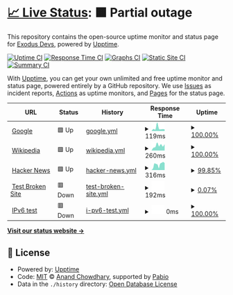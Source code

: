 # [📈 Live Status](https://ExodusDevs.github.io/exodus): <!--live status--> **🟧 Partial outage**

This repository contains the open-source uptime monitor and status page for [Exodus Devs](https://discord.com/invite/9NyEwxjd7w), powered by [Upptime](https://github.com/upptime/upptime).

[![Uptime CI](https://github.com/ExodusDevs/exodus/workflows/Uptime%20CI/badge.svg)](https://github.com/ExodusDevs/exodus/actions?query=workflow%3A%22Uptime+CI%22)
[![Response Time CI](https://github.com/ExodusDevs/exodus/workflows/Response%20Time%20CI/badge.svg)](https://github.com/ExodusDevs/exodus/actions?query=workflow%3A%22Response+Time+CI%22)
[![Graphs CI](https://github.com/ExodusDevs/exodus/workflows/Graphs%20CI/badge.svg)](https://github.com/ExodusDevs/exodus/actions?query=workflow%3A%22Graphs+CI%22)
[![Static Site CI](https://github.com/ExodusDevs/exodus/workflows/Static%20Site%20CI/badge.svg)](https://github.com/ExodusDevs/exodus/actions?query=workflow%3A%22Static+Site+CI%22)
[![Summary CI](https://github.com/ExodusDevs/exodus/workflows/Summary%20CI/badge.svg)](https://github.com/ExodusDevs/exodus/actions?query=workflow%3A%22Summary+CI%22)

With [Upptime](https://upptime.js.org), you can get your own unlimited and free uptime monitor and status page, powered entirely by a GitHub repository. We use [Issues](https://github.com/ExodusDevs/exodus/issues) as incident reports, [Actions](https://github.com/ExodusDevs/exodus/actions) as uptime monitors, and [Pages](https://ExodusDevs.github.io/exodus) for the status page.

<!--start: status pages-->
<!-- This summary is generated by Upptime (https://github.com/upptime/upptime) -->
<!-- Do not edit this manually, your changes will be overwritten -->
<!-- prettier-ignore -->
| URL | Status | History | Response Time | Uptime |
| --- | ------ | ------- | ------------- | ------ |
| <img alt="" src="https://icons.duckduckgo.com/ip3/www.google.com.ico" height="13"> [Google](https://www.google.com) | 🟩 Up | [google.yml](https://github.com/ExodusDevs/status/commits/HEAD/history/google.yml) | <details><summary><img alt="Response time graph" src="./graphs/google/response-time-week.png" height="20"> 119ms</summary><br><a href="https://ExodusDevs.github.io/status/history/google"><img alt="Response time 91" src="https://img.shields.io/endpoint?url=https%3A%2F%2Fraw.githubusercontent.com%2FExodusDevs%2Fstatus%2FHEAD%2Fapi%2Fgoogle%2Fresponse-time.json"></a><br><a href="https://ExodusDevs.github.io/status/history/google"><img alt="24-hour response time 69" src="https://img.shields.io/endpoint?url=https%3A%2F%2Fraw.githubusercontent.com%2FExodusDevs%2Fstatus%2FHEAD%2Fapi%2Fgoogle%2Fresponse-time-day.json"></a><br><a href="https://ExodusDevs.github.io/status/history/google"><img alt="7-day response time 119" src="https://img.shields.io/endpoint?url=https%3A%2F%2Fraw.githubusercontent.com%2FExodusDevs%2Fstatus%2FHEAD%2Fapi%2Fgoogle%2Fresponse-time-week.json"></a><br><a href="https://ExodusDevs.github.io/status/history/google"><img alt="30-day response time 91" src="https://img.shields.io/endpoint?url=https%3A%2F%2Fraw.githubusercontent.com%2FExodusDevs%2Fstatus%2FHEAD%2Fapi%2Fgoogle%2Fresponse-time-month.json"></a><br><a href="https://ExodusDevs.github.io/status/history/google"><img alt="1-year response time 91" src="https://img.shields.io/endpoint?url=https%3A%2F%2Fraw.githubusercontent.com%2FExodusDevs%2Fstatus%2FHEAD%2Fapi%2Fgoogle%2Fresponse-time-year.json"></a></details> | <details><summary><a href="https://ExodusDevs.github.io/status/history/google">100.00%</a></summary><a href="https://ExodusDevs.github.io/status/history/google"><img alt="All-time uptime 100.00%" src="https://img.shields.io/endpoint?url=https%3A%2F%2Fraw.githubusercontent.com%2FExodusDevs%2Fstatus%2FHEAD%2Fapi%2Fgoogle%2Fuptime.json"></a><br><a href="https://ExodusDevs.github.io/status/history/google"><img alt="24-hour uptime 100.00%" src="https://img.shields.io/endpoint?url=https%3A%2F%2Fraw.githubusercontent.com%2FExodusDevs%2Fstatus%2FHEAD%2Fapi%2Fgoogle%2Fuptime-day.json"></a><br><a href="https://ExodusDevs.github.io/status/history/google"><img alt="7-day uptime 100.00%" src="https://img.shields.io/endpoint?url=https%3A%2F%2Fraw.githubusercontent.com%2FExodusDevs%2Fstatus%2FHEAD%2Fapi%2Fgoogle%2Fuptime-week.json"></a><br><a href="https://ExodusDevs.github.io/status/history/google"><img alt="30-day uptime 100.00%" src="https://img.shields.io/endpoint?url=https%3A%2F%2Fraw.githubusercontent.com%2FExodusDevs%2Fstatus%2FHEAD%2Fapi%2Fgoogle%2Fuptime-month.json"></a><br><a href="https://ExodusDevs.github.io/status/history/google"><img alt="1-year uptime 100.00%" src="https://img.shields.io/endpoint?url=https%3A%2F%2Fraw.githubusercontent.com%2FExodusDevs%2Fstatus%2FHEAD%2Fapi%2Fgoogle%2Fuptime-year.json"></a></details>
| <img alt="" src="https://icons.duckduckgo.com/ip3/en.wikipedia.org.ico" height="13"> [Wikipedia](https://en.wikipedia.org) | 🟩 Up | [wikipedia.yml](https://github.com/ExodusDevs/status/commits/HEAD/history/wikipedia.yml) | <details><summary><img alt="Response time graph" src="./graphs/wikipedia/response-time-week.png" height="20"> 260ms</summary><br><a href="https://ExodusDevs.github.io/status/history/wikipedia"><img alt="Response time 210" src="https://img.shields.io/endpoint?url=https%3A%2F%2Fraw.githubusercontent.com%2FExodusDevs%2Fstatus%2FHEAD%2Fapi%2Fwikipedia%2Fresponse-time.json"></a><br><a href="https://ExodusDevs.github.io/status/history/wikipedia"><img alt="24-hour response time 181" src="https://img.shields.io/endpoint?url=https%3A%2F%2Fraw.githubusercontent.com%2FExodusDevs%2Fstatus%2FHEAD%2Fapi%2Fwikipedia%2Fresponse-time-day.json"></a><br><a href="https://ExodusDevs.github.io/status/history/wikipedia"><img alt="7-day response time 260" src="https://img.shields.io/endpoint?url=https%3A%2F%2Fraw.githubusercontent.com%2FExodusDevs%2Fstatus%2FHEAD%2Fapi%2Fwikipedia%2Fresponse-time-week.json"></a><br><a href="https://ExodusDevs.github.io/status/history/wikipedia"><img alt="30-day response time 210" src="https://img.shields.io/endpoint?url=https%3A%2F%2Fraw.githubusercontent.com%2FExodusDevs%2Fstatus%2FHEAD%2Fapi%2Fwikipedia%2Fresponse-time-month.json"></a><br><a href="https://ExodusDevs.github.io/status/history/wikipedia"><img alt="1-year response time 210" src="https://img.shields.io/endpoint?url=https%3A%2F%2Fraw.githubusercontent.com%2FExodusDevs%2Fstatus%2FHEAD%2Fapi%2Fwikipedia%2Fresponse-time-year.json"></a></details> | <details><summary><a href="https://ExodusDevs.github.io/status/history/wikipedia">100.00%</a></summary><a href="https://ExodusDevs.github.io/status/history/wikipedia"><img alt="All-time uptime 100.00%" src="https://img.shields.io/endpoint?url=https%3A%2F%2Fraw.githubusercontent.com%2FExodusDevs%2Fstatus%2FHEAD%2Fapi%2Fwikipedia%2Fuptime.json"></a><br><a href="https://ExodusDevs.github.io/status/history/wikipedia"><img alt="24-hour uptime 100.00%" src="https://img.shields.io/endpoint?url=https%3A%2F%2Fraw.githubusercontent.com%2FExodusDevs%2Fstatus%2FHEAD%2Fapi%2Fwikipedia%2Fuptime-day.json"></a><br><a href="https://ExodusDevs.github.io/status/history/wikipedia"><img alt="7-day uptime 100.00%" src="https://img.shields.io/endpoint?url=https%3A%2F%2Fraw.githubusercontent.com%2FExodusDevs%2Fstatus%2FHEAD%2Fapi%2Fwikipedia%2Fuptime-week.json"></a><br><a href="https://ExodusDevs.github.io/status/history/wikipedia"><img alt="30-day uptime 100.00%" src="https://img.shields.io/endpoint?url=https%3A%2F%2Fraw.githubusercontent.com%2FExodusDevs%2Fstatus%2FHEAD%2Fapi%2Fwikipedia%2Fuptime-month.json"></a><br><a href="https://ExodusDevs.github.io/status/history/wikipedia"><img alt="1-year uptime 100.00%" src="https://img.shields.io/endpoint?url=https%3A%2F%2Fraw.githubusercontent.com%2FExodusDevs%2Fstatus%2FHEAD%2Fapi%2Fwikipedia%2Fuptime-year.json"></a></details>
| <img alt="" src="https://icons.duckduckgo.com/ip3/news.ycombinator.com.ico" height="13"> [Hacker News](https://news.ycombinator.com) | 🟩 Up | [hacker-news.yml](https://github.com/ExodusDevs/status/commits/HEAD/history/hacker-news.yml) | <details><summary><img alt="Response time graph" src="./graphs/hacker-news/response-time-week.png" height="20"> 316ms</summary><br><a href="https://ExodusDevs.github.io/status/history/hacker-news"><img alt="Response time 312" src="https://img.shields.io/endpoint?url=https%3A%2F%2Fraw.githubusercontent.com%2FExodusDevs%2Fstatus%2FHEAD%2Fapi%2Fhacker-news%2Fresponse-time.json"></a><br><a href="https://ExodusDevs.github.io/status/history/hacker-news"><img alt="24-hour response time 328" src="https://img.shields.io/endpoint?url=https%3A%2F%2Fraw.githubusercontent.com%2FExodusDevs%2Fstatus%2FHEAD%2Fapi%2Fhacker-news%2Fresponse-time-day.json"></a><br><a href="https://ExodusDevs.github.io/status/history/hacker-news"><img alt="7-day response time 316" src="https://img.shields.io/endpoint?url=https%3A%2F%2Fraw.githubusercontent.com%2FExodusDevs%2Fstatus%2FHEAD%2Fapi%2Fhacker-news%2Fresponse-time-week.json"></a><br><a href="https://ExodusDevs.github.io/status/history/hacker-news"><img alt="30-day response time 312" src="https://img.shields.io/endpoint?url=https%3A%2F%2Fraw.githubusercontent.com%2FExodusDevs%2Fstatus%2FHEAD%2Fapi%2Fhacker-news%2Fresponse-time-month.json"></a><br><a href="https://ExodusDevs.github.io/status/history/hacker-news"><img alt="1-year response time 312" src="https://img.shields.io/endpoint?url=https%3A%2F%2Fraw.githubusercontent.com%2FExodusDevs%2Fstatus%2FHEAD%2Fapi%2Fhacker-news%2Fresponse-time-year.json"></a></details> | <details><summary><a href="https://ExodusDevs.github.io/status/history/hacker-news">99.85%</a></summary><a href="https://ExodusDevs.github.io/status/history/hacker-news"><img alt="All-time uptime 100.00%" src="https://img.shields.io/endpoint?url=https%3A%2F%2Fraw.githubusercontent.com%2FExodusDevs%2Fstatus%2FHEAD%2Fapi%2Fhacker-news%2Fuptime.json"></a><br><a href="https://ExodusDevs.github.io/status/history/hacker-news"><img alt="24-hour uptime 99.46%" src="https://img.shields.io/endpoint?url=https%3A%2F%2Fraw.githubusercontent.com%2FExodusDevs%2Fstatus%2FHEAD%2Fapi%2Fhacker-news%2Fuptime-day.json"></a><br><a href="https://ExodusDevs.github.io/status/history/hacker-news"><img alt="7-day uptime 99.85%" src="https://img.shields.io/endpoint?url=https%3A%2F%2Fraw.githubusercontent.com%2FExodusDevs%2Fstatus%2FHEAD%2Fapi%2Fhacker-news%2Fuptime-week.json"></a><br><a href="https://ExodusDevs.github.io/status/history/hacker-news"><img alt="30-day uptime 99.95%" src="https://img.shields.io/endpoint?url=https%3A%2F%2Fraw.githubusercontent.com%2FExodusDevs%2Fstatus%2FHEAD%2Fapi%2Fhacker-news%2Fuptime-month.json"></a><br><a href="https://ExodusDevs.github.io/status/history/hacker-news"><img alt="1-year uptime 100.00%" src="https://img.shields.io/endpoint?url=https%3A%2F%2Fraw.githubusercontent.com%2FExodusDevs%2Fstatus%2FHEAD%2Fapi%2Fhacker-news%2Fuptime-year.json"></a></details>
| <img alt="" src="https://icons.duckduckgo.com/ip3/62.72.0.225.ico" height="13"> [Test Broken Site](http://62.72.0.225) | 🟥 Down | [test-broken-site.yml](https://github.com/ExodusDevs/status/commits/HEAD/history/test-broken-site.yml) | <details><summary><img alt="Response time graph" src="./graphs/test-broken-site/response-time-week.png" height="20"> 192ms</summary><br><a href="https://ExodusDevs.github.io/status/history/test-broken-site"><img alt="Response time 369" src="https://img.shields.io/endpoint?url=https%3A%2F%2Fraw.githubusercontent.com%2FExodusDevs%2Fstatus%2FHEAD%2Fapi%2Ftest-broken-site%2Fresponse-time.json"></a><br><a href="https://ExodusDevs.github.io/status/history/test-broken-site"><img alt="24-hour response time 192" src="https://img.shields.io/endpoint?url=https%3A%2F%2Fraw.githubusercontent.com%2FExodusDevs%2Fstatus%2FHEAD%2Fapi%2Ftest-broken-site%2Fresponse-time-day.json"></a><br><a href="https://ExodusDevs.github.io/status/history/test-broken-site"><img alt="7-day response time 192" src="https://img.shields.io/endpoint?url=https%3A%2F%2Fraw.githubusercontent.com%2FExodusDevs%2Fstatus%2FHEAD%2Fapi%2Ftest-broken-site%2Fresponse-time-week.json"></a><br><a href="https://ExodusDevs.github.io/status/history/test-broken-site"><img alt="30-day response time 369" src="https://img.shields.io/endpoint?url=https%3A%2F%2Fraw.githubusercontent.com%2FExodusDevs%2Fstatus%2FHEAD%2Fapi%2Ftest-broken-site%2Fresponse-time-month.json"></a><br><a href="https://ExodusDevs.github.io/status/history/test-broken-site"><img alt="1-year response time 369" src="https://img.shields.io/endpoint?url=https%3A%2F%2Fraw.githubusercontent.com%2FExodusDevs%2Fstatus%2FHEAD%2Fapi%2Ftest-broken-site%2Fresponse-time-year.json"></a></details> | <details><summary><a href="https://ExodusDevs.github.io/status/history/test-broken-site">0.07%</a></summary><a href="https://ExodusDevs.github.io/status/history/test-broken-site"><img alt="All-time uptime 98.80%" src="https://img.shields.io/endpoint?url=https%3A%2F%2Fraw.githubusercontent.com%2FExodusDevs%2Fstatus%2FHEAD%2Fapi%2Ftest-broken-site%2Fuptime.json"></a><br><a href="https://ExodusDevs.github.io/status/history/test-broken-site"><img alt="24-hour uptime 0.49%" src="https://img.shields.io/endpoint?url=https%3A%2F%2Fraw.githubusercontent.com%2FExodusDevs%2Fstatus%2FHEAD%2Fapi%2Ftest-broken-site%2Fuptime-day.json"></a><br><a href="https://ExodusDevs.github.io/status/history/test-broken-site"><img alt="7-day uptime 0.07%" src="https://img.shields.io/endpoint?url=https%3A%2F%2Fraw.githubusercontent.com%2FExodusDevs%2Fstatus%2FHEAD%2Fapi%2Ftest-broken-site%2Fuptime-week.json"></a><br><a href="https://ExodusDevs.github.io/status/history/test-broken-site"><img alt="30-day uptime 58.45%" src="https://img.shields.io/endpoint?url=https%3A%2F%2Fraw.githubusercontent.com%2FExodusDevs%2Fstatus%2FHEAD%2Fapi%2Ftest-broken-site%2Fuptime-month.json"></a><br><a href="https://ExodusDevs.github.io/status/history/test-broken-site"><img alt="1-year uptime 96.54%" src="https://img.shields.io/endpoint?url=https%3A%2F%2Fraw.githubusercontent.com%2FExodusDevs%2Fstatus%2FHEAD%2Fapi%2Ftest-broken-site%2Fuptime-year.json"></a></details>
| <img alt="" src="https://icons.duckduckgo.com/ip3/null.ico" height="13"> [IPv6 test](forwardemail.net) | 🟥 Down | [i-pv6-test.yml](https://github.com/ExodusDevs/status/commits/HEAD/history/i-pv6-test.yml) | <details><summary><img alt="Response time graph" src="./graphs/i-pv6-test/response-time-week.png" height="20"> 0ms</summary><br><a href="https://ExodusDevs.github.io/status/history/i-pv6-test"><img alt="Response time 0" src="https://img.shields.io/endpoint?url=https%3A%2F%2Fraw.githubusercontent.com%2FExodusDevs%2Fstatus%2FHEAD%2Fapi%2Fi-pv6-test%2Fresponse-time.json"></a><br><a href="https://ExodusDevs.github.io/status/history/i-pv6-test"><img alt="24-hour response time 0" src="https://img.shields.io/endpoint?url=https%3A%2F%2Fraw.githubusercontent.com%2FExodusDevs%2Fstatus%2FHEAD%2Fapi%2Fi-pv6-test%2Fresponse-time-day.json"></a><br><a href="https://ExodusDevs.github.io/status/history/i-pv6-test"><img alt="7-day response time 0" src="https://img.shields.io/endpoint?url=https%3A%2F%2Fraw.githubusercontent.com%2FExodusDevs%2Fstatus%2FHEAD%2Fapi%2Fi-pv6-test%2Fresponse-time-week.json"></a><br><a href="https://ExodusDevs.github.io/status/history/i-pv6-test"><img alt="30-day response time 0" src="https://img.shields.io/endpoint?url=https%3A%2F%2Fraw.githubusercontent.com%2FExodusDevs%2Fstatus%2FHEAD%2Fapi%2Fi-pv6-test%2Fresponse-time-month.json"></a><br><a href="https://ExodusDevs.github.io/status/history/i-pv6-test"><img alt="1-year response time 0" src="https://img.shields.io/endpoint?url=https%3A%2F%2Fraw.githubusercontent.com%2FExodusDevs%2Fstatus%2FHEAD%2Fapi%2Fi-pv6-test%2Fresponse-time-year.json"></a></details> | <details><summary><a href="https://ExodusDevs.github.io/status/history/i-pv6-test">100.00%</a></summary><a href="https://ExodusDevs.github.io/status/history/i-pv6-test"><img alt="All-time uptime 100.00%" src="https://img.shields.io/endpoint?url=https%3A%2F%2Fraw.githubusercontent.com%2FExodusDevs%2Fstatus%2FHEAD%2Fapi%2Fi-pv6-test%2Fuptime.json"></a><br><a href="https://ExodusDevs.github.io/status/history/i-pv6-test"><img alt="24-hour uptime 100.00%" src="https://img.shields.io/endpoint?url=https%3A%2F%2Fraw.githubusercontent.com%2FExodusDevs%2Fstatus%2FHEAD%2Fapi%2Fi-pv6-test%2Fuptime-day.json"></a><br><a href="https://ExodusDevs.github.io/status/history/i-pv6-test"><img alt="7-day uptime 100.00%" src="https://img.shields.io/endpoint?url=https%3A%2F%2Fraw.githubusercontent.com%2FExodusDevs%2Fstatus%2FHEAD%2Fapi%2Fi-pv6-test%2Fuptime-week.json"></a><br><a href="https://ExodusDevs.github.io/status/history/i-pv6-test"><img alt="30-day uptime 100.00%" src="https://img.shields.io/endpoint?url=https%3A%2F%2Fraw.githubusercontent.com%2FExodusDevs%2Fstatus%2FHEAD%2Fapi%2Fi-pv6-test%2Fuptime-month.json"></a><br><a href="https://ExodusDevs.github.io/status/history/i-pv6-test"><img alt="1-year uptime 100.00%" src="https://img.shields.io/endpoint?url=https%3A%2F%2Fraw.githubusercontent.com%2FExodusDevs%2Fstatus%2FHEAD%2Fapi%2Fi-pv6-test%2Fuptime-year.json"></a></details>

<!--end: status pages-->

[**Visit our status website →**](https://ExodusDevs.github.io/exodus)

## 📄 License

- Powered by: [Upptime](https://github.com/upptime/upptime)
- Code: [MIT](./LICENSE) © [Anand Chowdhary](https://anandchowdhary.com), supported by [Pabio](https://pabio.com)
- Data in the `./history` directory: [Open Database License](https://opendatacommons.org/licenses/odbl/1-0/)
